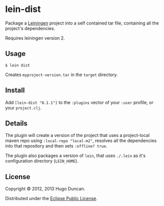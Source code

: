 # lein-dist

Package a [Leiningen](https://github.com/technomancy/leiningen) project into a
self contained tar file, containing all the project's dependencies.

Requires leiningen version 2.

## Usage

    $ lein dist

Creates `myproject-version.tar` in the `target` directory.

## Install

Add `[lein-dist "0.1.1"]` to the `:plugins` vector of your `:user`
profile, or your `project.clj`.

## Details

The plugin will create a version of the project that uses a project-local maven
repo using `:local-repo "local-m2"`, resolves all the dependencies into that
repository and then sets `:offline? true`.

The plugin also packages a version of `lein`, that uses `./.lein` as it's
configuration directory (`LEIN_HOME`).

## License

Copyright © 2012, 2013 Hugo Duncan.

Distributed under the
[Eclipse Public License](http://www.eclipse.org/legal/epl-v10.html).
